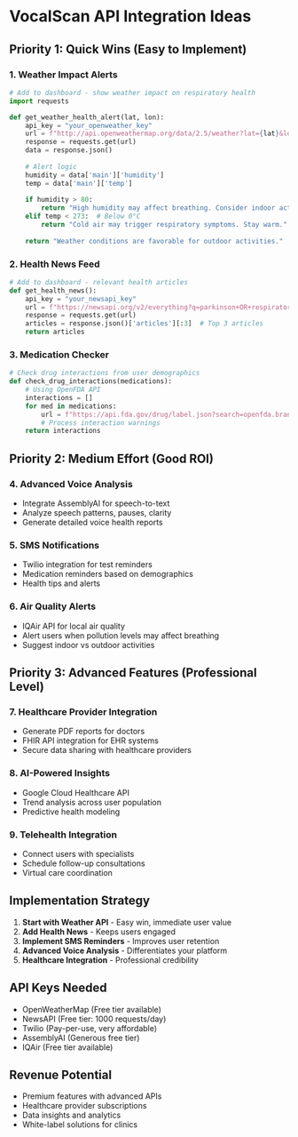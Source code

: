 # VocalScan API Integration Ideas

## Priority 1: Quick Wins (Easy to Implement)

### 1. Weather Impact Alerts
```python
# Add to dashboard - show weather impact on respiratory health
import requests

def get_weather_health_alert(lat, lon):
    api_key = "your_openweather_key"
    url = f"http://api.openweathermap.org/data/2.5/weather?lat={lat}&lon={lon}&appid={api_key}"
    response = requests.get(url)
    data = response.json()
    
    # Alert logic
    humidity = data['main']['humidity']
    temp = data['main']['temp']
    
    if humidity > 80:
        return "High humidity may affect breathing. Consider indoor activities."
    elif temp < 273:  # Below 0°C
        return "Cold air may trigger respiratory symptoms. Stay warm."
    
    return "Weather conditions are favorable for outdoor activities."
```

### 2. Health News Feed
```python
# Add to dashboard - relevant health articles
def get_health_news():
    api_key = "your_newsapi_key"
    url = f"https://newsapi.org/v2/everything?q=parkinson+OR+respiratory+health&apiKey={api_key}"
    response = requests.get(url)
    articles = response.json()['articles'][:3]  # Top 3 articles
    return articles
```

### 3. Medication Checker
```python
# Check drug interactions from user demographics
def check_drug_interactions(medications):
    # Using OpenFDA API
    interactions = []
    for med in medications:
        url = f"https://api.fda.gov/drug/label.json?search=openfda.brand_name:{med}"
        # Process interaction warnings
    return interactions
```

## Priority 2: Medium Effort (Good ROI)

### 4. Advanced Voice Analysis
- Integrate AssemblyAI for speech-to-text
- Analyze speech patterns, pauses, clarity
- Generate detailed voice health reports

### 5. SMS Notifications
- Twilio integration for test reminders
- Medication reminders based on demographics
- Health tips and alerts

### 6. Air Quality Alerts
- IQAir API for local air quality
- Alert users when pollution levels may affect breathing
- Suggest indoor vs outdoor activities

## Priority 3: Advanced Features (Professional Level)

### 7. Healthcare Provider Integration
- Generate PDF reports for doctors
- FHIR API integration for EHR systems
- Secure data sharing with healthcare providers

### 8. AI-Powered Insights
- Google Cloud Healthcare API
- Trend analysis across user population
- Predictive health modeling

### 9. Telehealth Integration
- Connect users with specialists
- Schedule follow-up consultations
- Virtual care coordination

## Implementation Strategy

1. **Start with Weather API** - Easy win, immediate user value
2. **Add Health News** - Keeps users engaged
3. **Implement SMS Reminders** - Improves user retention
4. **Advanced Voice Analysis** - Differentiates your platform
5. **Healthcare Integration** - Professional credibility

## API Keys Needed
- OpenWeatherMap (Free tier available)
- NewsAPI (Free tier: 1000 requests/day)
- Twilio (Pay-per-use, very affordable)
- AssemblyAI (Generous free tier)
- IQAir (Free tier available)

## Revenue Potential
- Premium features with advanced APIs
- Healthcare provider subscriptions
- Data insights and analytics
- White-label solutions for clinics
